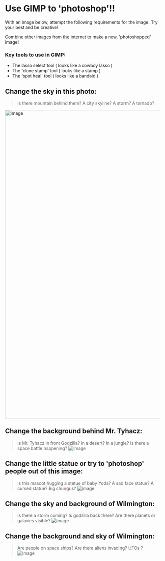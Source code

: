 # Use GIMP to 'photoshop'!!

With an image below, attempt the following requirements for the image. Try your best and be creative!

Combine other images from the internet to make a new, 'photoshopped' image!

### Key tools to use in GIMP:
- The lasso select tool ( looks like a cowboy lasso )
- The 'clone stamp' tool ( looks like a stamp )
- The 'spot heal' tool ( looks like a bandaid )

## Change the sky in this photo:
> Is there mountain behind them? A city skyline? A storm? A tornado? 
<img width="1005" alt="image" src="https://user-images.githubusercontent.com/38140593/198680479-b2d9aa72-556e-4a18-982e-9f6a5b24bc6e.png">


## Change the background behind Mr. Tyhacz:
> Is Mr. Tyhacz in front Godzilla? In a desert? In a jungle? Is there a space battle happening?
![image](https://user-images.githubusercontent.com/38140593/198680874-10432364-c034-4246-bf38-57238e861f79.png)

## Change the little statue or try to 'photoshop' people out of this image:
> Is this mascot hugging a statue of baby Yoda? A sad face statue? A cursed statue? Big chungus?
![image](https://user-images.githubusercontent.com/38140593/198681034-dd1ede22-8df5-49fb-ac0d-129475082f74.png)

## Change the sky and background of Wilmington:
> Is there a storm coming? Is godzilla back there? Are there planets or galaxies visible?
![image](https://user-images.githubusercontent.com/38140593/198681097-dcb4949b-6d34-4cc9-9e63-da50253119a5.png)


## Change the background and sky of Wilmington:
> Are people on space ships? Are there aliens invading? UFOs ? 
![image](https://user-images.githubusercontent.com/38140593/198681419-7683bf74-2575-49da-923a-bd2811e8e406.png)
